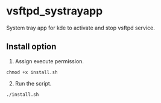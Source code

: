 # vsftpd_systrayapp

System tray app for kde to activate and stop vsftpd service.

## Install option

1. Assign execute permission.
```
chmod +x install.sh
```
2. Run the script.
```
./install.sh
```
